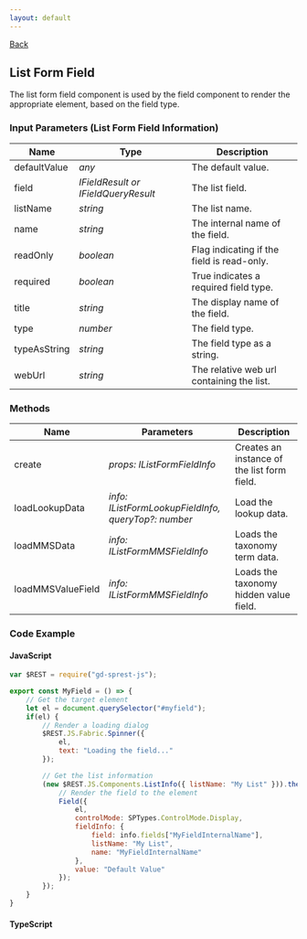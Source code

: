 ```yaml
---
layout: default
---
```

[Back](/js/components)
## List Form Field
The list form field component is used by the field component to render the appropriate element, based on the field type.
### Input Parameters (List Form Field Information)

| Name | Type | Description |
| --- | --- | --- |
| defaultValue | _any_ | The default value.
| field | _IFieldResult or IFieldQueryResult_ | The list field.
| listName | _string_ | The list name.
| name | _string_ | The internal name of the field.
| readOnly | _boolean_ | Flag indicating if the field is read-only.
| required | _boolean_ | True indicates a required field type.
| title | _string_ | The display name of the field.
| type | _number_ | The field type.
| typeAsString | _string_ | The field type as a string.
| webUrl | _string_ | The relative web url containing the list.

### Methods

| Name | Parameters | Description |
| --- | --- | --- |
| create | _props: IListFormFieldInfo_ | Creates an instance of the list form field. |
| loadLookupData | _info: IListFormLookupFieldInfo, queryTop?: number_ | Load the lookup data. |
| loadMMSData | _info: IListFormMMSFieldInfo_ | Loads the taxonomy term data. |
| loadMMSValueField | _info: IListFormMMSFieldInfo_ | Loads the taxonomy hidden value field. |

### Code Example
#### JavaScript
```js
var $REST = require("gd-sprest-js");

export const MyField = () => {
    // Get the target element
    let el = document.querySelector("#myfield");
    if(el) {
        // Render a loading dialog
        $REST.JS.Fabric.Spinner({
            el,
            text: "Loading the field..."
        });

        // Get the list information
        (new $REST.JS.Components.ListInfo({ listName: "My List" })).then(info => {
            // Render the field to the element
            Field({
                el,
                controlMode: SPTypes.ControlMode.Display,
                fieldInfo: {
                    field: info.fields["MyFieldInternalName"],
                    listName: "My List",
                    name: "MyFieldInternalName"
                },
                value: "Default Value"
            });
        });
    }
}
```
#### TypeScript
```ts
```